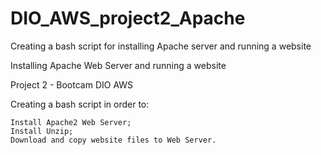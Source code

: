 # DIO_AWS_project2_Apache
Creating a bash script for installing Apache server and running a website

Installing Apache Web Server and running a website

Project 2 - Bootcam DIO AWS

Creating a bash script in order to:

    Install Apache2 Web Server;
    Install Unzip;
    Download and copy website files to Web Server.
    
